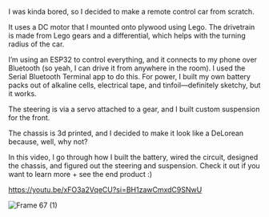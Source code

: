I was kinda bored, so I decided to make a remote control car from scratch.

It uses a DC motor that I mounted onto plywood using Lego.  The drivetrain is made from Lego gears and a differential, which helps with the turning radius of the car. 

I’m using an ESP32 to control everything, and it connects to my phone over Bluetooth (so yeah, I can drive it from anywhere in the room). I used the Serial Bluetooth Terminal app to do this. For power, I built my own battery packs out of alkaline cells, electrical tape, and tinfoil—definitely sketchy, but it works.

The steering is via a servo attached to a gear, and I built custom suspension for the front.  

The chassis is 3d printed, and I decided to make it look like a DeLorean because, well, why not?

In this video, I go through how I built the battery, wired the circuit, designed the chassis, and figured out the steering and suspension. Check it out if you want to learn more + see the end product :) 

https://youtu.be/xFO3a2VqeCU?si=BH1zawCmxdC9SNwU

![Frame 67 (1)](https://github.com/user-attachments/assets/c2a59050-8e72-47fd-bf23-58d3195aec30)
